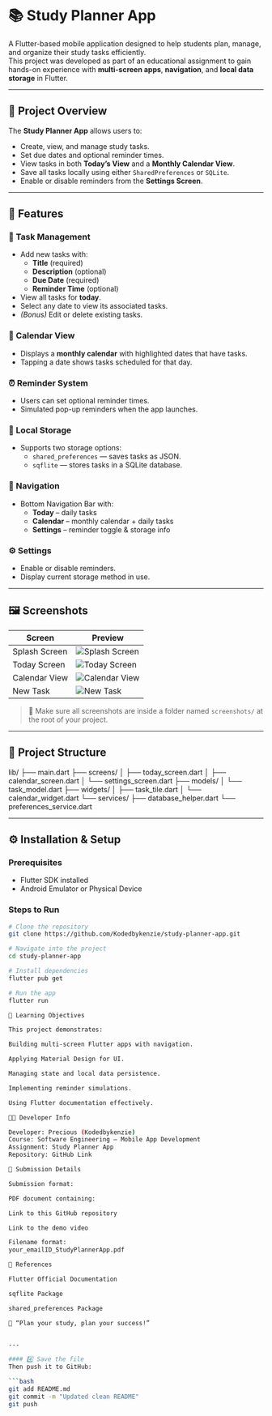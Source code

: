 # 📚 Study Planner App

A Flutter-based mobile application designed to help students plan, manage, and organize their study tasks efficiently.  
This project was developed as part of an educational assignment to gain hands-on experience with **multi-screen apps**, **navigation**, and **local data storage** in Flutter.

---

## 🧩 Project Overview

The **Study Planner App** allows users to:

- Create, view, and manage study tasks.
- Set due dates and optional reminder times.
- View tasks in both **Today’s View** and a **Monthly Calendar View**.
- Save all tasks locally using either `SharedPreferences` or `SQLite`.
- Enable or disable reminders from the **Settings Screen**.

---

## 🚀 Features

### 📝 Task Management
- Add new tasks with:
  - **Title** (required)
  - **Description** (optional)
  - **Due Date** (required)
  - **Reminder Time** (optional)
- View all tasks for **today**.
- Select any date to view its associated tasks.
- *(Bonus)* Edit or delete existing tasks.

### 📅 Calendar View
- Displays a **monthly calendar** with highlighted dates that have tasks.
- Tapping a date shows tasks scheduled for that day.

### ⏰ Reminder System
- Users can set optional reminder times.
- Simulated pop-up reminders when the app launches.

### 💾 Local Storage
- Supports two storage options:
  - `shared_preferences` — saves tasks as JSON.
  - `sqflite` — stores tasks in a SQLite database.

### 🧭 Navigation
- Bottom Navigation Bar with:
  - **Today** – daily tasks  
  - **Calendar** – monthly calendar + daily tasks  
  - **Settings** – reminder toggle & storage info

### ⚙️ Settings
- Enable or disable reminders.
- Display current storage method in use.

---

## 🖼️ Screenshots

| Screen | Preview |
|--------|----------|
| Splash Screen | ![Splash Screen](screenshots/splash.png) |
| Today Screen | ![Today Screen](screenshots/today.png) |
| Calendar View | ![Calendar View](screenshots/calendar.png) |
| New Task | ![New Task](screenshots/new_task.png) |

> 📸 Make sure all screenshots are inside a folder named `screenshots/` at the root of your project.

---

## 🧱 Project Structure

lib/
├── main.dart
├── screens/
│ ├── today_screen.dart
│ ├── calendar_screen.dart
│ └── settings_screen.dart
├── models/
│ └── task_model.dart
├── widgets/
│ ├── task_tile.dart
│ └── calendar_widget.dart
└── services/
├── database_helper.dart
└── preferences_service.dart


---

## ⚙️ Installation & Setup

### Prerequisites
- Flutter SDK installed  
- Android Emulator or Physical Device

### Steps to Run

```bash
# Clone the repository
git clone https://github.com/Kodedbykenzie/study-planner-app.git

# Navigate into the project
cd study-planner-app

# Install dependencies
flutter pub get

# Run the app
flutter run

🧠 Learning Objectives

This project demonstrates:

Building multi-screen Flutter apps with navigation.

Applying Material Design for UI.

Managing state and local data persistence.

Implementing reminder simulations.

Using Flutter documentation effectively.

👩‍💻 Developer Info

Developer: Precious (Kodedbykenzie)
Course: Software Engineering — Mobile App Development
Assignment: Study Planner App
Repository: GitHub Link

📄 Submission Details

Submission format:

PDF document containing:

Link to this GitHub repository

Link to the demo video

Filename format:
your_emailID_StudyPlannerApp.pdf

🔗 References

Flutter Official Documentation

sqflite Package

shared_preferences Package

📝 “Plan your study, plan your success!”


---

#### 4️⃣ Save the file  
Then push it to GitHub:

```bash
git add README.md
git commit -m "Updated clean README"
git push
